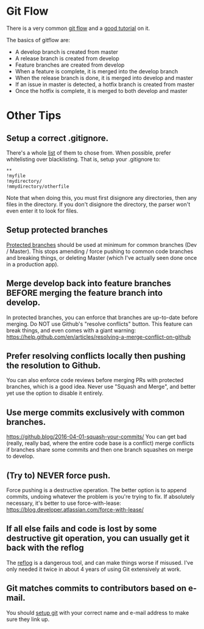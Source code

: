 # Git Flow

There is a very common [git flow](https://nvie.com/posts/a-successful-git-branching-model/) and a [good tutorial](https://www.atlassian.com/git/tutorials/comparing-workflows/gitflow-workflow) on it.

The basics of gitflow are:
- A develop branch is created from master
- A release branch is created from develop
- Feature branches are created from develop
- When a feature is complete, it is merged into the develop branch
- When the release branch is done, it is merged into develop and master
- If an issue in master is detected, a hotfix branch is created from master
- Once the hotfix is complete, it is merged to both develop and master

# Other Tips

## Setup a correct .gitignore.
There's a whole [list](https://github.com/github/gitignore) of them to chose from.  When possible, prefer whitelisting over blacklisting.  That is, setup your .gitignore to:

```
**
!myfile
!mydirectory/
!mmydirectory/otherfile
```

Note that when doing this, you must first disignore any directories, then any files in the directory.  If you don't disignore the directory, the parser won't even enter it to look for files.

## Setup protected branches
[Protected branches](https://help.github.com/en/articles/about-protected-branches) should be used at minimum for common branches (Dev / Master).  This stops amending / force pushing to common code branches and breaking things, or deleting Master (which I've actually seen done once in a production app).

## Merge develop back into feature branches BEFORE merging the feature branch into develop. 

In protected branches, you can enforce that branches are up-to-date before merging. Do NOT use Github's "resolve conflicts" button.  This feature can break things, and even comes with a giant warning: https://help.github.com/en/articles/resolving-a-merge-conflict-on-github 

## Prefer resolving conflicts locally then pushing the resolution to Github.

You can also enforce code reviews before merging PRs with protected branches, which is a good idea. Never use "Squash and Merge", and better yet use the option to disable it entirely.

## Use merge commits exclusively with common branches.

https://github.blog/2016-04-01-squash-your-commits/  You can get bad (really, really bad, where the entire code base is a conflict) merge conflicts if branches share some commits and then one branch squashes on merge to develop.

## (Try to) NEVER force push.

Force pushing is a destructive operation.  The better option is to append commits, undoing whatever the problem is you're trying to fix.  If absolutely necessary, it's better to use force-with-lease: https://blog.developer.atlassian.com/force-with-lease/

## If all else fails and code is lost by some destructive git operation, you can usually get it back with the reflog

The [reflog](https://www.atlassian.com/git/tutorials/rewriting-history/git-reflog) is a dangerous tool, and can make things worse if misused.  I've only needed it twice in about 4 years of using Git extensively at work.

## Git matches commits to contributors based on e-mail.

You should [setup git](https://git-scm.com/book/en/v2/Getting-Started-First-Time-Git-Setup) with your correct name and e-mail address to make sure they link up.
